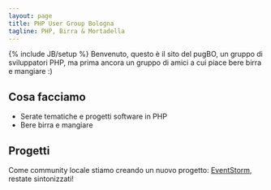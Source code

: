 ```yaml
---
layout: page
title: PHP User Group Bologna
tagline: PHP, Birra & Mortadella
---
```

{% include JB/setup %}
Benvenuto, questo è il sito del pugBO, un gruppo di sviluppatori PHP,
ma prima ancora un gruppo di amici a cui piace bere birra e mangiare :)

## Cosa facciamo
* Serate tematiche e progetti software in PHP
* Bere birra e mangiare

## Progetti
Come community locale stiamo creando un nuovo progetto: 
 [EventStorm](https://github.com/pugbo/eventstorm), restate sintonizzati!
